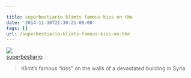 ```yaml
---

title: superbestiario klimts famous kiss on the
date: '2014-11-10T21:30:21-06:00'
tags: []
url: /superbestiario-klimts-famous-kiss-on-the
---
```

<img src="http://68.media.tumblr.com/3670fd86abef6c83c484c79952fba71c/tumblr_mwfshuG1zi1qmkli8o1_500.jpg"/><br/><a class="tumblr_blog" href="http://superbestiario.tumblr.com/post/67331287813/klimts-famous-kiss-on-the-walls-of-a-devastated" target="_blank">superbestiario</a>:

<blockquote>
Klimt’s famous “kiss” on the walls of a devastated building in Syria
</blockquote>
